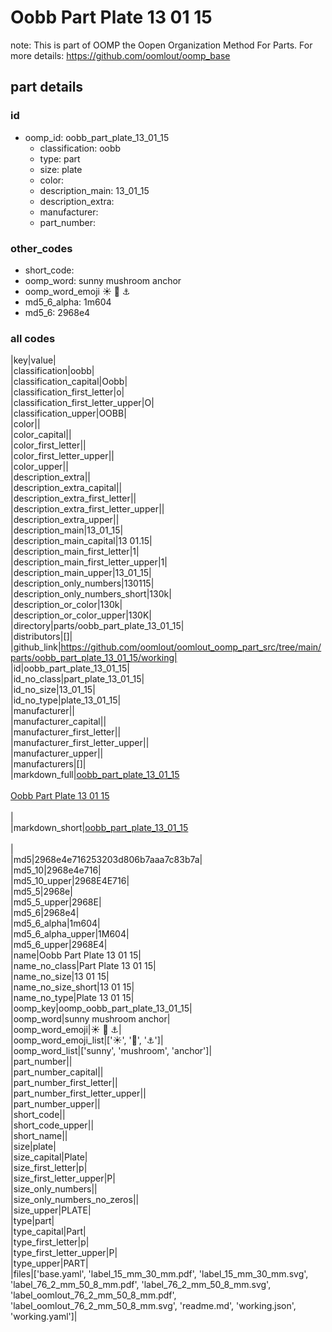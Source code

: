 # Oobb Part Plate 13 01 15  

note: This is part of OOMP the Oopen Organization Method For Parts. For more details: https://github.com/oomlout/oomp_base

##  part details





### id
* oomp_id: oobb_part_plate_13_01_15
  * classification: oobb
  * type: part
  * size: plate
  * color: 
  * description_main: 13_01_15
  * description_extra: 
  * manufacturer: 
  * part_number: 

### other_codes
* short_code: 
* oomp_word: sunny mushroom anchor
* oomp_word_emoji :sunny: :mushroom: :anchor:
* md5_6_alpha: 1m604
* md5_6: 2968e4

### all codes 
|key|value|  
|classification|oobb|  
|classification_capital|Oobb|  
|classification_first_letter|o|  
|classification_first_letter_upper|O|  
|classification_upper|OOBB|  
|color||  
|color_capital||  
|color_first_letter||  
|color_first_letter_upper||  
|color_upper||  
|description_extra||  
|description_extra_capital||  
|description_extra_first_letter||  
|description_extra_first_letter_upper||  
|description_extra_upper||  
|description_main|13_01_15|  
|description_main_capital|13 01.15|  
|description_main_first_letter|1|  
|description_main_first_letter_upper|1|  
|description_main_upper|13_01_15|  
|description_only_numbers|130115|  
|description_only_numbers_short|130k|  
|description_or_color|130k|  
|description_or_color_upper|130K|  
|directory|parts/oobb_part_plate_13_01_15|  
|distributors|[]|  
|github_link|https://github.com/oomlout/oomlout_oomp_part_src/tree/main/parts/oobb_part_plate_13_01_15/working|  
|id|oobb_part_plate_13_01_15|  
|id_no_class|part_plate_13_01_15|  
|id_no_size|13_01_15|  
|id_no_type|plate_13_01_15|  
|manufacturer||  
|manufacturer_capital||  
|manufacturer_first_letter||  
|manufacturer_first_letter_upper||  
|manufacturer_upper||  
|manufacturers|[]|  
|markdown_full|[oobb_part_plate_13_01_15](https://github.com/oomlout/oomlout_oomp_part_src/tree/main/parts/oobb_part_plate_13_01_15/working)<br>[](https://github.com/oomlout/oomlout_oomp_part_src/tree/main/parts/oobb_part_plate_13_01_15/working)<br>[Oobb Part Plate 13 01 15](https://github.com/oomlout/oomlout_oomp_part_src/tree/main/parts/oobb_part_plate_13_01_15/working)<br><br>|  
|markdown_short|[oobb_part_plate_13_01_15](https://github.com/oomlout/oomlout_oomp_part_src/tree/main/parts/oobb_part_plate_13_01_15/working)<br><br>|  
|md5|2968e4e716253203d806b7aaa7c83b7a|  
|md5_10|2968e4e716|  
|md5_10_upper|2968E4E716|  
|md5_5|2968e|  
|md5_5_upper|2968E|  
|md5_6|2968e4|  
|md5_6_alpha|1m604|  
|md5_6_alpha_upper|1M604|  
|md5_6_upper|2968E4|  
|name|Oobb Part Plate 13 01 15|  
|name_no_class|Part Plate 13 01 15|  
|name_no_size|13 01 15|  
|name_no_size_short|13 01 15|  
|name_no_type|Plate 13 01 15|  
|oomp_key|oomp_oobb_part_plate_13_01_15|  
|oomp_word|sunny mushroom anchor|  
|oomp_word_emoji|:sunny: :mushroom: :anchor:|  
|oomp_word_emoji_list|[':sunny:', ':mushroom:', ':anchor:']|  
|oomp_word_list|['sunny', 'mushroom', 'anchor']|  
|part_number||  
|part_number_capital||  
|part_number_first_letter||  
|part_number_first_letter_upper||  
|part_number_upper||  
|short_code||  
|short_code_upper||  
|short_name||  
|size|plate|  
|size_capital|Plate|  
|size_first_letter|p|  
|size_first_letter_upper|P|  
|size_only_numbers||  
|size_only_numbers_no_zeros||  
|size_upper|PLATE|  
|type|part|  
|type_capital|Part|  
|type_first_letter|p|  
|type_first_letter_upper|P|  
|type_upper|PART|  
|files|['base.yaml', 'label_15_mm_30_mm.pdf', 'label_15_mm_30_mm.svg', 'label_76_2_mm_50_8_mm.pdf', 'label_76_2_mm_50_8_mm.svg', 'label_oomlout_76_2_mm_50_8_mm.pdf', 'label_oomlout_76_2_mm_50_8_mm.svg', 'readme.md', 'working.json', 'working.yaml']|  
